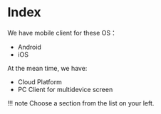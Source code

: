 # Index

We have mobile client for these OS：

- Android
- iOS

At the mean time, we have:

- Cloud Platform
- PC Client for multidevice screen


!!! note
    Choose a section from the list on your left.